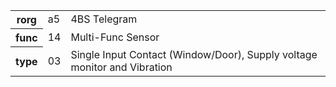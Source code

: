 <table>
    <tr>
      <th>rorg</th>
      <td>a5</td>
      <td>4BS Telegram</td>
    </tr>
    <tr>
      <th>func</th>
      <td>14</td>
      <td>Multi-Func Sensor</td>
    </tr>
    <tr>
      <th>type</th>
      <td>03</td>
      <td>Single Input Contact (Window/Door), Supply voltage monitor and Vibration</td>
    </tr>
  </table>